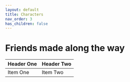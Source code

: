 ```yaml
---
layout: default
title: Characters
nav_order: 3
has_children: false
---
```


# Friends made along the way

| Header One     | Header Two     |
| :------------- | :------------- |
| Item One       | Item Two       |
